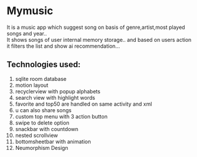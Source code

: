 # Mymusic
It is a music app which suggest song on basis of genre,artist,most played songs and year.. <br>
It shows songs of user internal memory storage.. and based on users action it filters the list and show ai recommendation...

## Technologies used:
1) sqlite room database
2) motion layout
3) recyclerview with popup alphabets
4) search view with highlight words
5) favorite and top50 are handled on same activity and xml
6) u can also share songs
7) custom top menu with 3 action
button
8) swipe to delete option
9) snackbar with countdown
10) nested scrollview
11) bottomsheetbar with animation
12) Neumorphism Design
